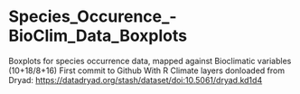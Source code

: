 # Species_Occurence_-BioClim_Data_Boxplots
Boxplots for species occurrence data, mapped against Bioclimatic variables (10+18/8+16)
First commit to Github With R 
Climate layers donloaded from  Dryad: https://datadryad.org/stash/dataset/doi:10.5061/dryad.kd1d4 